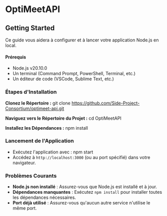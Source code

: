 # OptiMeetAPI

## Getting Started

Ce guide vous aidera à configurer et à lancer votre application Node.js en local.

#### Prérequis

- Node.js v20.10.0
- Un terminal (Command Prompt, PowerShell, Terminal, etc.)
- Un éditeur de code (VSCode, Sublime Text, etc.)

### Étapes d'Installation

**Clonez le Répertoire :** git clone https://github.com/Side-Project-Consortium/optimeet-api.git

**Naviguez vers le Répertoire du Projet :** cd OptiMeetAPI

**Installez les Dépendances :** npm install

### Lancement de l'Application

- Exécutez l'application avec : npm start
- Accédez à `http://localhost:3000` (ou au port spécifié) dans votre navigateur.

### Problèmes Courants

- **Node.js non installé** : Assurez-vous que Node.js est installé et à jour.
- **Dépendances manquantes** : Exécutez `npm install` pour installer toutes les dépendances nécessaires.
- **Port déjà utilisé** : Assurez-vous qu'aucun autre service n'utilise le même port.
